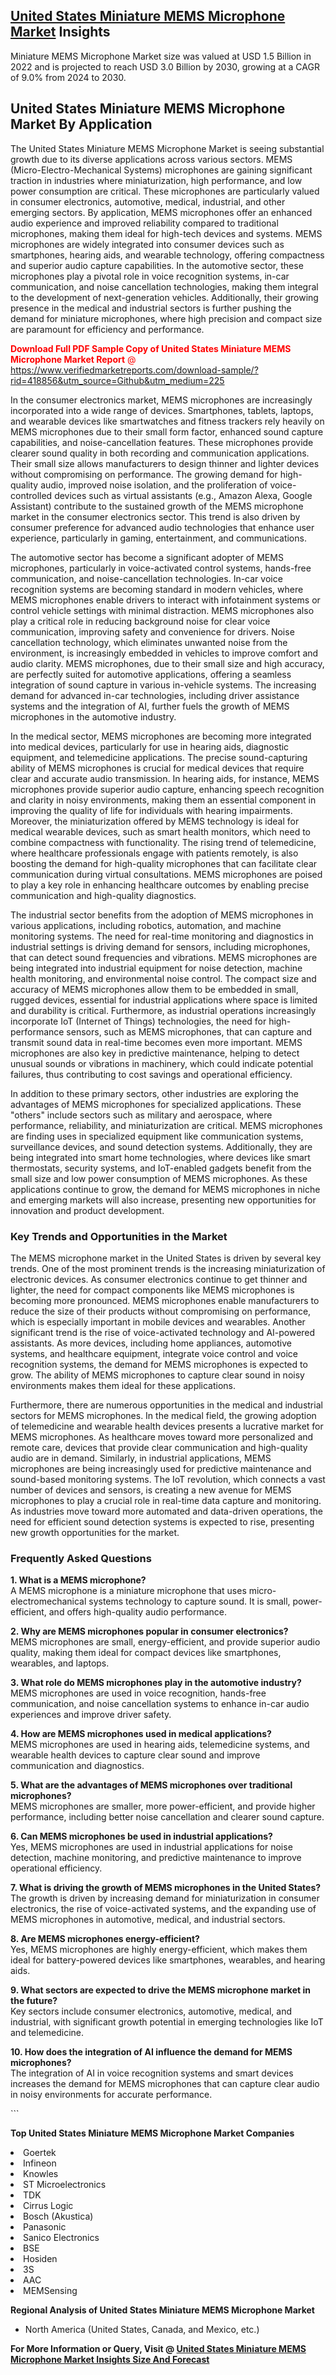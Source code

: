 <h2><a href="https://www.verifiedmarketreports.com/download-sample/?rid=418856&amp;utm_source=Github&amp;utm_medium=225" target="_blank">United States Miniature MEMS Microphone Market</a> Insights</h2><p>Miniature MEMS Microphone Market size was valued at USD 1.5 Billion in 2022 and is projected to reach USD 3.0 Billion by 2030, growing at a CAGR of 9.0% from 2024 to 2030.</p><p> <h2>United States Miniature MEMS Microphone Market By Application</h2> <p>The United States Miniature MEMS Microphone Market is seeing substantial growth due to its diverse applications across various sectors. MEMS (Micro-Electro-Mechanical Systems) microphones are gaining significant traction in industries where miniaturization, high performance, and low power consumption are critical. These microphones are particularly valued in consumer electronics, automotive, medical, industrial, and other emerging sectors. By application, MEMS microphones offer an enhanced audio experience and improved reliability compared to traditional microphones, making them ideal for high-tech devices and systems. MEMS microphones are widely integrated into consumer devices such as smartphones, hearing aids, and wearable technology, offering compactness and superior audio capture capabilities. In the automotive sector, these microphones play a pivotal role in voice recognition systems, in-car communication, and noise cancellation technologies, making them integral to the development of next-generation vehicles. Additionally, their growing presence in the medical and industrial sectors is further pushing the demand for miniature microphones, where high precision and compact size are paramount for efficiency and performance. <p><p><span class=""><span style="color: #ff0000;"><strong>Download Full PDF Sample Copy of United States Miniature MEMS Microphone Market Report</strong> @ </span><a href="https://www.verifiedmarketreports.com/download-sample/?rid=418856&amp;utm_source=Github&amp;utm_medium=225" target="_blank">https://www.verifiedmarketreports.com/download-sample/?rid=418856&amp;utm_source=Github&amp;utm_medium=225</a></span></p></p> <p>In the consumer electronics market, MEMS microphones are increasingly incorporated into a wide range of devices. Smartphones, tablets, laptops, and wearable devices like smartwatches and fitness trackers rely heavily on MEMS microphones due to their small form factor, enhanced sound capture capabilities, and noise-cancellation features. These microphones provide clearer sound quality in both recording and communication applications. Their small size allows manufacturers to design thinner and lighter devices without compromising on performance. The growing demand for high-quality audio, improved noise isolation, and the proliferation of voice-controlled devices such as virtual assistants (e.g., Amazon Alexa, Google Assistant) contribute to the sustained growth of the MEMS microphone market in the consumer electronics sector. This trend is also driven by consumer preference for advanced audio technologies that enhance user experience, particularly in gaming, entertainment, and communications. <p>The automotive sector has become a significant adopter of MEMS microphones, particularly in voice-activated control systems, hands-free communication, and noise-cancellation technologies. In-car voice recognition systems are becoming standard in modern vehicles, where MEMS microphones enable drivers to interact with infotainment systems or control vehicle settings with minimal distraction. MEMS microphones also play a critical role in reducing background noise for clear voice communication, improving safety and convenience for drivers. Noise cancellation technology, which eliminates unwanted noise from the environment, is increasingly embedded in vehicles to improve comfort and audio clarity. MEMS microphones, due to their small size and high accuracy, are perfectly suited for automotive applications, offering a seamless integration of sound capture in various in-vehicle systems. The increasing demand for advanced in-car technologies, including driver assistance systems and the integration of AI, further fuels the growth of MEMS microphones in the automotive industry. <p>In the medical sector, MEMS microphones are becoming more integrated into medical devices, particularly for use in hearing aids, diagnostic equipment, and telemedicine applications. The precise sound-capturing ability of MEMS microphones is crucial for medical devices that require clear and accurate audio transmission. In hearing aids, for instance, MEMS microphones provide superior audio capture, enhancing speech recognition and clarity in noisy environments, making them an essential component in improving the quality of life for individuals with hearing impairments. Moreover, the miniaturization offered by MEMS technology is ideal for medical wearable devices, such as smart health monitors, which need to combine compactness with functionality. The rising trend of telemedicine, where healthcare professionals engage with patients remotely, is also boosting the demand for high-quality microphones that can facilitate clear communication during virtual consultations. MEMS microphones are poised to play a key role in enhancing healthcare outcomes by enabling precise communication and high-quality diagnostics. <p>The industrial sector benefits from the adoption of MEMS microphones in various applications, including robotics, automation, and machine monitoring systems. The need for real-time monitoring and diagnostics in industrial settings is driving demand for sensors, including microphones, that can detect sound frequencies and vibrations. MEMS microphones are being integrated into industrial equipment for noise detection, machine health monitoring, and environmental noise control. The compact size and accuracy of MEMS microphones allow them to be embedded in small, rugged devices, essential for industrial applications where space is limited and durability is critical. Furthermore, as industrial operations increasingly incorporate IoT (Internet of Things) technologies, the need for high-performance sensors, such as MEMS microphones, that can capture and transmit sound data in real-time becomes even more important. MEMS microphones are also key in predictive maintenance, helping to detect unusual sounds or vibrations in machinery, which could indicate potential failures, thus contributing to cost savings and operational efficiency. <p>In addition to these primary sectors, other industries are exploring the advantages of MEMS microphones for specialized applications. These "others" include sectors such as military and aerospace, where performance, reliability, and miniaturization are critical. MEMS microphones are finding uses in specialized equipment like communication systems, surveillance devices, and sound detection systems. Additionally, they are being integrated into smart home technologies, where devices like smart thermostats, security systems, and IoT-enabled gadgets benefit from the small size and low power consumption of MEMS microphones. As these applications continue to grow, the demand for MEMS microphones in niche and emerging markets will also increase, presenting new opportunities for innovation and product development. <h3>Key Trends and Opportunities in the Market</h3> <p>The MEMS microphone market in the United States is driven by several key trends. One of the most prominent trends is the increasing miniaturization of electronic devices. As consumer electronics continue to get thinner and lighter, the need for compact components like MEMS microphones is becoming more pronounced. MEMS microphones enable manufacturers to reduce the size of their products without compromising on performance, which is especially important in mobile devices and wearables. Another significant trend is the rise of voice-activated technology and AI-powered assistants. As more devices, including home appliances, automotive systems, and healthcare equipment, integrate voice control and voice recognition systems, the demand for MEMS microphones is expected to grow. The ability of MEMS microphones to capture clear sound in noisy environments makes them ideal for these applications. <p>Furthermore, there are numerous opportunities in the medical and industrial sectors for MEMS microphones. In the medical field, the growing adoption of telemedicine and wearable health devices presents a lucrative market for MEMS microphones. As healthcare moves toward more personalized and remote care, devices that provide clear communication and high-quality audio are in demand. Similarly, in industrial applications, MEMS microphones are being increasingly used for predictive maintenance and sound-based monitoring systems. The IoT revolution, which connects a vast number of devices and sensors, is creating a new avenue for MEMS microphones to play a crucial role in real-time data capture and monitoring. As industries move toward more automated and data-driven operations, the need for efficient sound detection systems is expected to rise, presenting new growth opportunities for the market. <h3>Frequently Asked Questions</h3> <p><strong>1. What is a MEMS microphone?</strong><br> A MEMS microphone is a miniature microphone that uses micro-electromechanical systems technology to capture sound. It is small, power-efficient, and offers high-quality audio performance.</p> <p><strong>2. Why are MEMS microphones popular in consumer electronics?</strong><br> MEMS microphones are small, energy-efficient, and provide superior audio quality, making them ideal for compact devices like smartphones, wearables, and laptops.</p> <p><strong>3. What role do MEMS microphones play in the automotive industry?</strong><br> MEMS microphones are used in voice recognition, hands-free communication, and noise cancellation systems to enhance in-car audio experiences and improve driver safety.</p> <p><strong>4. How are MEMS microphones used in medical applications?</strong><br> MEMS microphones are used in hearing aids, telemedicine systems, and wearable health devices to capture clear sound and improve communication and diagnostics.</p> <p><strong>5. What are the advantages of MEMS microphones over traditional microphones?</strong><br> MEMS microphones are smaller, more power-efficient, and provide higher performance, including better noise cancellation and clearer sound capture.</p> <p><strong>6. Can MEMS microphones be used in industrial applications?</strong><br> Yes, MEMS microphones are used in industrial applications for noise detection, machine monitoring, and predictive maintenance to improve operational efficiency.</p> <p><strong>7. What is driving the growth of MEMS microphones in the United States?</strong><br> The growth is driven by increasing demand for miniaturization in consumer electronics, the rise of voice-activated systems, and the expanding use of MEMS microphones in automotive, medical, and industrial sectors.</p> <p><strong>8. Are MEMS microphones energy-efficient?</strong><br> Yes, MEMS microphones are highly energy-efficient, which makes them ideal for battery-powered devices like smartphones, wearables, and hearing aids.</p> <p><strong>9. What sectors are expected to drive the MEMS microphone market in the future?</strong><br> Key sectors include consumer electronics, automotive, medical, and industrial, with significant growth potential in emerging technologies like IoT and telemedicine.</p> <p><strong>10. How does the integration of AI influence the demand for MEMS microphones?</strong><br> The integration of AI in voice recognition systems and smart devices increases the demand for MEMS microphones that can capture clear audio in noisy environments for accurate performance.</p> ```</p><p><strong>Top United States Miniature MEMS Microphone Market Companies</strong></p><div data-test-id=""><p><li>Goertek</li><li> Infineon</li><li> Knowles</li><li> ST Microelectronics</li><li> TDK</li><li> Cirrus Logic</li><li> Bosch (Akustica)</li><li> Panasonic</li><li> Sanico Electronics</li><li> BSE</li><li> Hosiden</li><li> 3S</li><li> AAC</li><li> MEMSensing</li></p><div><strong>Regional Analysis of&nbsp;United States Miniature MEMS Microphone Market</strong></div><ul><li dir="ltr"><p dir="ltr">North America&nbsp;(United States, Canada, and Mexico, etc.)</p></li></ul><p><strong>For More Information or Query, Visit @&nbsp;</strong><strong><a href="https://www.verifiedmarketreports.com/product/miniature-mems-microphone-market/?utm_source=Github&amp;utm_medium=225" target="_blank">United States Miniature MEMS Microphone Market Insights Size And Forecast</a></strong></p></div>
